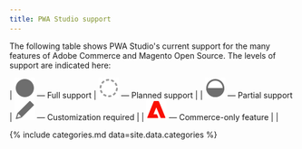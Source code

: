 ```yaml
---
title: PWA Studio support
---
```


The following table shows PWA Studio's current support for the many features of Adobe Commerce and Magento Open Source. The levels of support are indicated here:

| ![Full support](./images/full.svg) — Full support | ![Planned support](./images/planned.svg) — Planned support |
| ![Partial support](./images/partial.svg) — Partial support | ![Custom support](./images/custom.svg) — Customization required |
| ![Commerce only](./images/commerce.svg) — Commerce-only feature | |

{% include categories.md data=site.data.categories %}

